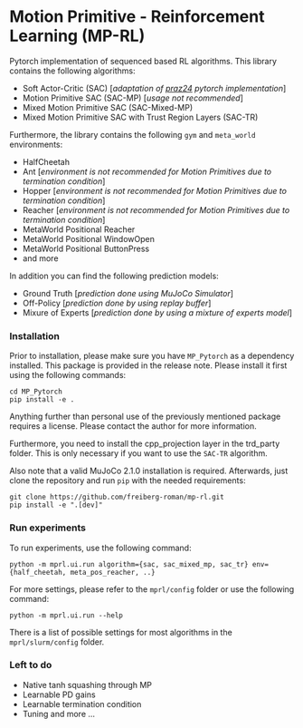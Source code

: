# Motion Primitive - Reinforcement Learning (MP-RL)
Pytorch implementation of sequenced based RL algorithms. This library contains the following algorithms:
* Soft Actor-Critic (SAC) [*adaptation of [praz24](https://github.com/pranz24/pytorch-soft-actor-critic) pytorch implementation*]
* Motion Primitive SAC (SAC-MP)  [*usage not recommended*]
* Mixed Motion Primitive SAC (SAC-Mixed-MP)
* Mixed Motion Primitive SAC with Trust Region Layers (SAC-TR)

Furthermore, the library contains the following ``gym`` and ``meta_world`` environments:
* HalfCheetah
* Ant [*environment is not recommended for Motion Primitives due to termination condition*]
* Hopper [*environment is not recommended for Motion Primitives due to termination condition*]
* Reacher [*environment is not recommended for Motion Primitives due to termination condition*]
* MetaWorld Positional Reacher
* MetaWorld Positional WindowOpen
* MetaWorld Positional ButtonPress
* and more

In addition you can find the following prediction models:
* Ground Truth [*prediction done using MuJoCo Simulator*]
* Off-Policy [*prediction done by using replay buffer*]
* Mixure of Experts [*prediction done by using a mixture of experts model*]

### Installation
Prior to installation, please make sure you have ``MP_Pytorch`` as a dependency installed.
This package is provided in the release note. Please install it first using the following commands:

    cd MP_Pytorch
    pip install -e .

Anything further than personal use of the previously mentioned package requires a license.
Please contact the author for more information.

Furthermore, you need to install the cpp_projection layer in the trd_party folder.
This is only necessary if you want to use the ``SAC-TR`` algorithm.

Also note that a valid MuJoCo 2.1.0 installation is required.
Afterwards, just clone the repository and run ``pip`` with the needed requirements:

    git clone https://github.com/freiberg-roman/mp-rl.git
    pip install -e ".[dev]"

### Run experiments
To run experiments, use the following command:

    python -m mprl.ui.run algorithm={sac, sac_mixed_mp, sac_tr} env={half_cheetah, meta_pos_reacher, ..}
For more settings, please refer to the ``mprl/config`` folder or use the following command:

    python -m mprl.ui.run --help

There is a list of possible settings for most algorithms in the ``mprl/slurm/config`` folder.

### Left to do
* Native tanh squashing through MP
* Learnable PD gains
* Learnable termination condition
* Tuning and more ...
